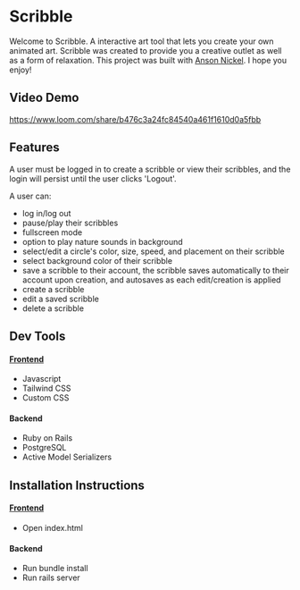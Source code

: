 # Scribble
Welcome to Scribble. A interactive art tool that lets you create your own animated art.
Scribble was created to provide you a creative outlet as well as a form of relaxation. This project was built with [Anson Nickel](https://github.com/anickel101). I hope you enjoy!

## Video Demo

https://www.loom.com/share/b476c3a24fc84540a461f1610d0a5fbb

## Features

A user must be logged in to create a scribble or view their scribbles, and the login will persist until the user clicks 'Logout'. 

A user can:

- log in/log out
- pause/play their scribbles
- fullscreen mode
- option to play nature sounds in background
- select/edit a circle's color, size, speed, and placement on their scribble
- select background color of their scribble
- save a scribble to their account, the scribble saves automatically to their account upon creation, and autosaves as each edit/creation is applied
- create a scribble
- edit a saved scribble
- delete a scribble

## Dev Tools

#### [Frontend](https://github.com/slurio/Scribbles-Frontend)

- Javascript
- Tailwind CSS
- Custom CSS

#### Backend

- Ruby on Rails
- PostgreSQL
- Active Model Serializers

## Installation Instructions

#### [Frontend](https://github.com/slurio/Scribbles-Frontend)
- Open index.html

#### Backend
- Run bundle install
- Run rails server
